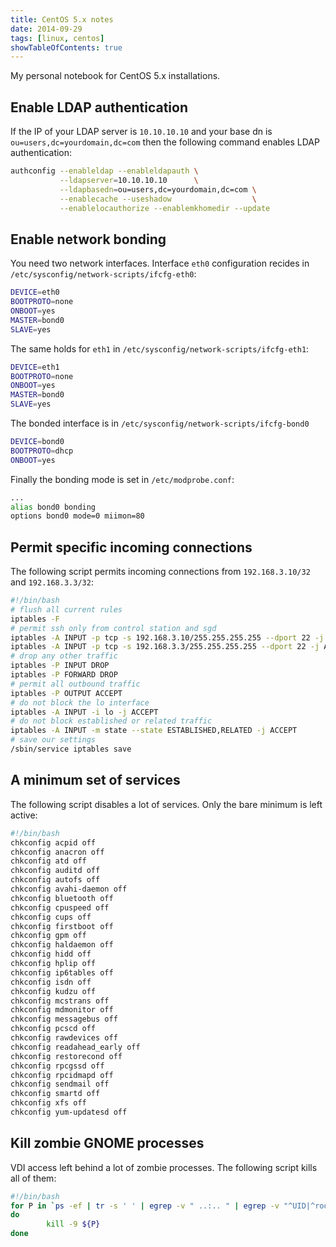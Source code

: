 ```yaml
---
title: CentOS 5.x notes
date: 2014-09-29
tags: [linux, centos]
showTableOfContents: true
---
```


My personal notebook for CentOS 5.x installations.

## Enable LDAP authentication

If the IP of your LDAP server is `10.10.10.10` and your base dn is `ou=users,dc=yourdomain,dc=com` then the following command enables LDAP authentication:

```bash
authconfig --enableldap --enableldapauth \
           --ldapserver=10.10.10.10      \
           --ldapbasedn=ou=users,dc=yourdomain,dc=com \
           --enablecache --useshadow                  \
           --enablelocauthorize --enablemkhomedir --update
```

## Enable network bonding

You need two network interfaces. Interface `eth0` configuration recides in `/etc/sysconfig/network-scripts/ifcfg-eth0`:

```bash
DEVICE=eth0
BOOTPROTO=none
ONBOOT=yes
MASTER=bond0
SLAVE=yes
```

The same holds for `eth1` in `/etc/sysconfig/network-scripts/ifcfg-eth1`:

```bash
DEVICE=eth1
BOOTPROTO=none
ONBOOT=yes
MASTER=bond0
SLAVE=yes
```

The bonded interface is in `/etc/sysconfig/network-scripts/ifcfg-bond0`

```bash
DEVICE=bond0
BOOTPROTO=dhcp
ONBOOT=yes
```

Finally the bonding mode is set in `/etc/modprobe.conf`:

```bash
...
alias bond0 bonding
options bond0 mode=0 miimon=80
```

## Permit specific incoming connections

The following script permits incoming connections from `192.168.3.10/32` and `192.168.3.3/32`:

```bash
#!/bin/bash
# flush all current rules
iptables -F
# permit ssh only from control station and sgd
iptables -A INPUT -p tcp -s 192.168.3.10/255.255.255.255 --dport 22 -j ACCEPT
iptables -A INPUT -p tcp -s 192.168.3.3/255.255.255.255 --dport 22 -j ACCEPT
# drop any other traffic
iptables -P INPUT DROP
iptables -P FORWARD DROP
# permit all outbound traffic
iptables -P OUTPUT ACCEPT
# do not block the lo interface
iptables -A INPUT -i lo -j ACCEPT
# do not block established or related traffic
iptables -A INPUT -m state --state ESTABLISHED,RELATED -j ACCEPT
# save our settings
/sbin/service iptables save
```

## A minimum set of services

The following script disables a lot of services. Only the bare minimum is left active:

```bash
#!/bin/bash
chkconfig acpid off
chkconfig anacron off
chkconfig atd off
chkconfig auditd off
chkconfig autofs off
chkconfig avahi-daemon off
chkconfig bluetooth off
chkconfig cpuspeed off
chkconfig cups off
chkconfig firstboot off
chkconfig gpm off
chkconfig haldaemon off
chkconfig hidd off
chkconfig hplip off
chkconfig ip6tables off
chkconfig isdn off
chkconfig kudzu off
chkconfig mcstrans off
chkconfig mdmonitor off
chkconfig messagebus off
chkconfig pcscd off
chkconfig rawdevices off
chkconfig readahead_early off
chkconfig restorecond off
chkconfig rpcgssd off
chkconfig rpcidmapd off
chkconfig sendmail off
chkconfig smartd off
chkconfig xfs off
chkconfig yum-updatesd off
```

## Kill zombie GNOME processes

VDI access left behind a lot of zombie processes. The following script kills all of them:

```bash
#!/bin/bash
for P in `ps -ef | tr -s ' ' | egrep -v " ..:.. " | egrep -v "^UID|^root|^rpc|^ntp|^nscd" | tr -s ' ' | cut -d " " -f 2`
do
        kill -9 ${P}
done
```
